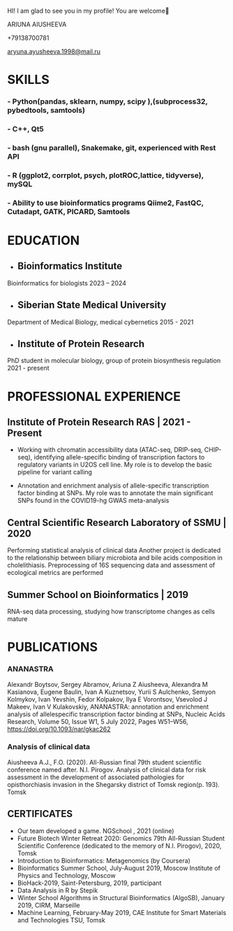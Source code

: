 HI!
I am glad to see you in my profile! You are welcome🐅

ARIUNA AIUSHEEVA

+79138700781 

aryuna.ayusheeva.1998@mail.ru
# SKILLS
### - Python(pandas, sklearn, numpy, scipy ),(subprocess32, pybedtools, samtools)
### - C++, Qt5
### - bash (gnu parallel), Snakemake, git, experienced with Rest API
### - R (ggplot2, corrplot, psych, plotROC,lattice, tidyverse), mySQL
### - Ability to use bioinformatics programs Qiime2, FastQC, Cutadapt, GATK, PICARD, Samtools

# EDUCATION 

- ## Bioinformatics Institute
Bioinformatics for biologists
2023 – 2024
- ## Siberian State Medical University
Department of Medical Biology, medical
cybernetics
2015 - 2021
- ## Institute of Protein Research
PhD student in molecular biology, group of
protein biosynthesis regulation
2021 - present

# PROFESSIONAL EXPERIENCE

## Institute of Protein Research RAS | 2021 - Present
- Working with chromatin accessibility data (ATAC-seq, DRIP-seq,
CHIP-seq), identifying allele-specific binding of transcription
factors to regulatory variants in U2OS cell line. My role is to
develop the basic pipeline for variant calling

- Annotation and enrichment analysis of allele-specific
transcription factor binding at SNPs. My role was to annotate
the main significant SNPs found in the COVID19-hg GWAS
meta-analysis
## Central Scientific Research Laboratory of SSMU | 2020
Performing statistical analysis of clinical data
Another project is dedicated to the relationship between biliary
microbiota and bile acids composition in cholelithiasis. Preprocessing of 16S sequencing data and assessment of ecological
metrics are performed
## Summer School on Bioinformatics | 2019
RNA-seq data processing, studying how transcriptome changes
as cells mature


# PUBLICATIONS
### ANANASTRA
Alexandr Boytsov, Sergey Abramov, Ariuna Z
Aiusheeva, Alexandra M Kasianova, Eugene
Baulin, Ivan A Kuznetsov, Yurii S Aulchenko,
Semyon Kolmykov, Ivan Yevshin, Fedor
Kolpakov, Ilya E Vorontsov, Vsevolod J
Makeev, Ivan V Kulakovskiy, ANANASTRA:
annotation and enrichment analysis of allelespecific transcription factor binding at SNPs,
Nucleic Acids Research, Volume 50, Issue W1,
5 July 2022, Pages W51–W56,
https://doi.org/10.1093/nar/gkac262

### Analysis of clinical data
Aiusheeva A.J., F.O. (2020). All-Russian final
79th student scientific conference named
after. N.I. Pirogov. Analysis of clinical data for
risk assessment in the development of
associated pathologies for opisthorchiasis
invasion in the Shegarsky district of Tomsk
region(p. 193). Tomsk


## CERTIFICATES
- Our team developed a game.
NGSchool , 2021 (online)
- Future Biotech Winter Retreat 2020: Genomics
79th All-Russian Student Scientific Conference (dedicated to the memory of N.I.
Pirogov), 2020, Tomsk
- Introduction to Bioinformatics: Metagenomics (by Coursera)
- Bioinformatics Summer School, July-August 2019, Moscow Institute of Physics and
Technology, Moscow
- BioHack-2019, Saint-Petersburg, 2019, participant
- Data Analysis in R by Stepik
- Winter School Algorithms in Structural Bioinformatics (AlgoSB), January 2019, CIRM,
Marseille
- Machine Learning, February-May 2019, CAE Institute for Smart Materials and
Technologies TSU, Tomsk

